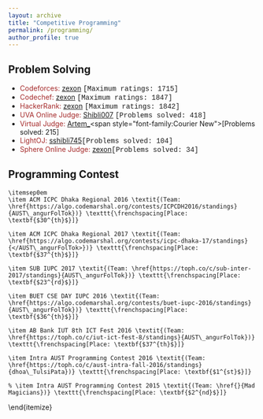 ```yaml
---
layout: archive
title: "Competitive Programming"
permalink: /programming/
author_profile: true
---
```


## Problem Solving
+ <span style="color:brown">Codeforces: </span>[zexon](https://codeforces.com/profile/zexon) <span style="font-family:Courier New">[Maximum ratings: 1715]</span>
+ <span style="color:brown">Codechef: </span>[zexon](https://www.codechef.com/users/zexon) <span style="font-family:Courier New">[Maximum ratings: 1847]</span>
+ <span style="color:brown">HackerRank: </span>[zexon](https://www.hackerrank.com/zexon?hr_r=1) <span style="font-family:Courier New">[Maximum ratings: 1842]</span>
+ <span style="color:brown">UVA Online Judge: </span>[Shibli007](https://uhunt.onlinejudge.org/id/659594) <span style="font-family:Courier New">[Problems solved: 418]</span>
+ <span style="color:brown">Virtual Judge: </span>[Artem_](https://vjudge.net/user/Artem_)<span style="font-family:Courier New">[Problems solved: 215]</span>
+ <span style="color:brown">LightOJ: </span>[sshibli745](https://lightoj.com/user/sshibli745)<span style="font-family:Courier New">[Problems solved: 104]</span>  
+ <span style="color:brown">Sphere Online Judge: </span>[zexon](https://www.spoj.com/users/zexon/)<span style="font-family:Courier New">[Problems solved: 34]</span>

## Programming Contest

    \itemsep0em
    \item ACM ICPC Dhaka Regional 2016 \textit{(Team: \href{https://algo.codemarshal.org/contests/ICPCDH2016/standings}{AUST\_angurFolTok})} \texttt{\frenchspacing[Place: \textbf{$30^{th}$}]} 

    \item ACM ICPC Dhaka Regional 2017 \textit{(Team: \href{https://algo.codemarshal.org/contests/icpc-dhaka-17/standings}{</AUST\_angurFolTok>})} \texttt{\frenchspacing[Place: \textbf{$37^{th}$}]}

    \item SUB IUPC 2017 \textit{(Team: \href{https://toph.co/c/sub-inter-2017/standings}{AUST\_angurFolTok})} \texttt{\frenchspacing[Place: \textbf{$23^{rd}$}]}
    
    \item BUET CSE DAY IUPC 2016 \textit{(Team: \href{https://algo.codemarshal.org/contests/buet-iupc-2016/standings}{AUST\_angurFolTok})} \texttt{\frenchspacing[Place: \textbf{$36^{th}$}]}
    
    \item AB Bank IUT 8th ICT Fest 2016 \textit{(Team: \href{https://toph.co/c/iut-ict-fest-8/standings}{AUST\_angurFolTok})} \texttt{\frenchspacing[Place: \textbf{$37^{th}$}]}
    
    \item Intra AUST Programming Contest 2016 \textit{(Team: \href{https://toph.co/c/aust-intra-fall-2016/standings}{dhoa\_TulsiPata})} \texttt{\frenchspacing[Place: \textbf{$1^{st}$}]}

    % \item Intra AUST Programming Contest 2015 \textit{(Team: \href{}{Mad Magicians})} \texttt{\frenchspacing[Place: \textbf{$2^{nd}$}]}
\end{itemize}